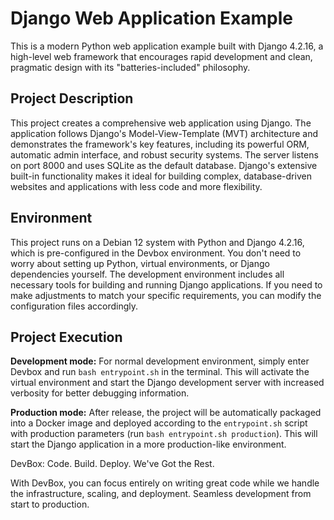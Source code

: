 # Django Web Application Example

This is a modern Python web application example built with Django 4.2.16, a high-level web framework that encourages rapid development and clean, pragmatic design with its "batteries-included" philosophy.

## Project Description

This project creates a comprehensive web application using Django. The application follows Django's Model-View-Template (MVT) architecture and demonstrates the framework's key features, including its powerful ORM, automatic admin interface, and robust security systems. The server listens on port 8000 and uses SQLite as the default database. Django's extensive built-in functionality makes it ideal for building complex, database-driven websites and applications with less code and more flexibility.

## Environment

This project runs on a Debian 12 system with Python and Django 4.2.16, which is pre-configured in the Devbox environment. You don't need to worry about setting up Python, virtual environments, or Django dependencies yourself. The development environment includes all necessary tools for building and running Django applications. If you need to make adjustments to match your specific requirements, you can modify the configuration files accordingly.

## Project Execution

**Development mode:** For normal development environment, simply enter Devbox and run `bash entrypoint.sh` in the terminal. This will activate the virtual environment and start the Django development server with increased verbosity for better debugging information.

**Production mode:** After release, the project will be automatically packaged into a Docker image and deployed according to the `entrypoint.sh` script with production parameters (run `bash entrypoint.sh production`). This will start the Django application in a more production-like environment.


DevBox: Code. Build. Deploy. We've Got the Rest.

With DevBox, you can focus entirely on writing great code while we handle the infrastructure, scaling, and deployment. Seamless development from start to production. 